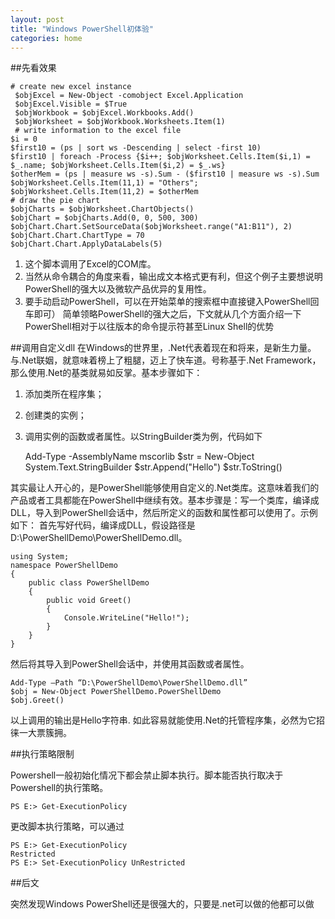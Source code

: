 ```yaml
---
layout: post
title: "Windows PowerShell初体验"
categories: home
---
```


##先看效果

    # create new excel instance
     $objExcel = New-Object -comobject Excel.Application
     $objExcel.Visible = $True
     $objWorkbook = $objExcel.Workbooks.Add()
     $objWorksheet = $objWorkbook.Worksheets.Item(1)
     # write information to the excel file
    $i = 0
    $first10 = (ps | sort ws -Descending | select -first 10)
    $first10 | foreach -Process {$i++; $objWorksheet.Cells.Item($i,1) = $_.name; $objWorksheet.Cells.Item($i,2) = $_.ws}
    $otherMem = (ps | measure ws -s).Sum - ($first10 | measure ws -s).Sum
    $objWorksheet.Cells.Item(11,1) = "Others"; $objWorksheet.Cells.Item(11,2) = $otherMem
    # draw the pie chart
    $objCharts = $objWorksheet.ChartObjects()
    $objChart = $objCharts.Add(0, 0, 500, 300)
    $objChart.Chart.SetSourceData($objWorksheet.range("A1:B11"), 2)
    $objChart.Chart.ChartType = 70
    $objChart.Chart.ApplyDataLabels(5)

1. 这个脚本调用了Excel的COM库。
2. 当然从命令耦合的角度来看，输出成文本格式更有利，但这个例子主要想说明PowerShell的强大以及微软产品优异的复用性。
3. 要手动启动PowerShell，可以在开始菜单的搜索框中直接键入PowerShell回车即可）
简单领略PowerShell的强大之后，下文就从几个方面介绍一下PowerShell相对于以往版本的命令提示符甚至Linux Shell的优势

##调用自定义dll
在Windows的世界里，.Net代表着现在和将来，是新生力量。与.Net联姻，就意味着榜上了粗腿，迈上了快车道。号称基于.Net Framework，
那么使用.Net的基类就易如反掌。基本步骤如下：
1. 添加类所在程序集；
2. 创建类的实例；
3. 调用实例的函数或者属性。以StringBuilder类为例，代码如下


    Add-Type -AssemblyName mscorlib
    $str = New-Object System.Text.StringBuilder
    $str.Append("Hello")
    $str.ToString()

其实最让人开心的，是PowerShell能够使用自定义的.Net类库。这意味着我们的产品或者工具都能在PowerShell中继续有效。基本步骤是：写一个类库，编译成DLL，导入到PowerShell会话中，然后所定义的函数和属性都可以使用了。示例如下：
首先写好代码，编译成DLL，假设路径是D:\PowerShellDemo\PowerShellDemo.dll。


    using System;
    namespace PowerShellDemo
    {
        public class PowerShellDemo
        {
            public void Greet()
            {
                Console.WriteLine("Hello!");
            }
        }
    }


然后将其导入到PowerShell会话中，并使用其函数或者属性。

    Add-Type –Path “D:\PowerShellDemo\PowerShellDemo.dll”
    $obj = New-Object PowerShellDemo.PowerShellDemo
    $obj.Greet()


以上调用的输出是Hello字符串.
如此容易就能使用.Net的托管程序集，必然为它招徕一大票簇拥。


##执行策略限制


Powershell一般初始化情况下都会禁止脚本执行。脚本能否执行取决于Powershell的执行策略。


    PS E:> Get-ExecutionPolicy

更改脚本执行策略，可以通过


    PS E:> Get-ExecutionPolicy
    Restricted
    PS E:> Set-ExecutionPolicy UnRestricted



##后文

突然发现Windows PowerShell还是很强大的，只要是.net可以做的他都可以做
